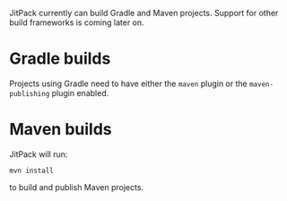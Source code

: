 
JitPack currently can build Gradle and Maven projects. Support for other build frameworks is coming later on.

Gradle builds
=============

Projects using Gradle need to have either the `maven` plugin or the `maven-publishing` plugin enabled.




Maven builds
=============

JitPack will run: 

    mvn install
    
to build and publish Maven projects. 
